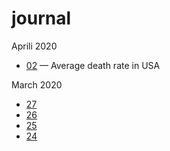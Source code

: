# journal

Aprili 2020

 * [02](entries/02.04.20.md) — Average death rate in USA

March 2020

 * [27](entries/27.03.20.md)
 * [26](entries/26.03.20.md)
 * [25](entries/25.03.20.md)
 * [24](entries/24.03.20.md)
